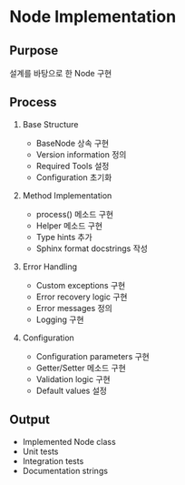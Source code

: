 # Node Implementation

## Purpose
설계를 바탕으로 한 Node 구현

## Process

1. Base Structure
   - BaseNode 상속 구현
   - Version information 정의
   - Required Tools 설정
   - Configuration 초기화

2. Method Implementation
   - process() 메소드 구현
   - Helper 메소드 구현
   - Type hints 추가
   - Sphinx format docstrings 작성

3. Error Handling
   - Custom exceptions 구현
   - Error recovery logic 구현
   - Error messages 정의
   - Logging 구현

4. Configuration
   - Configuration parameters 구현
   - Getter/Setter 메소드 구현
   - Validation logic 구현
   - Default values 설정

## Output
- Implemented Node class
- Unit tests
- Integration tests
- Documentation strings 